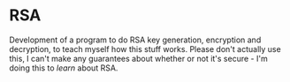 # RSA

Development of a program to do RSA key generation, encryption and decryption, to teach myself how this stuff works. Please don't actually use this, I can't make any guarantees about whether or not it's secure - I'm doing this to *learn* about RSA.